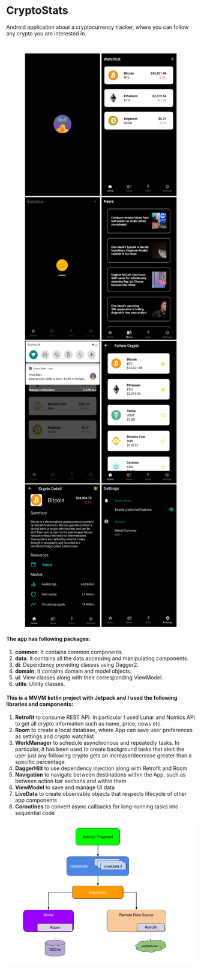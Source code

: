 # CryptoStats

Android application about a cryptocurrency tracker, where you can follow any crypto you are interested in.

<br>
<p align="center">
  <img src="readme/screen6.png" width="200" height="380">
  <img src="readme/screen1.png" width="200" height="380">
  <img src="readme/screen8.png" width="200" height="380">
  <img src="readme/screen3.png" width="200" height="380">
  <img src="readme/screen5.png" width="200" height="380">
  <img src="readme/screen2.png" width="200" height="380">
  <img src="readme/screen4.png" width="200" height="380">
  <img src="readme/screen9.png" width="200" height="380">


</p>

#### The app has following packages:
1. **common**: It contains common components.
2. **data**: It contains all the data accessing and manipulating components.
3. **di**: Dependency providing classes using Dagger2.
4. **domain**: It contains domain and model objects.
6. **ui**: View classes along with their corresponding ViewModel.
7. **utils**: Utility classes.

#### This is a MVVM kotlin project with Jetpack and I used the following libraries and components:
1. **Retrofit** to consume REST API. In particular I used Lunar and Nomics API to get all crypto information such as name, price, news etc. 
2. **Room** to create a local database, where App can save user preferences as settings and crypto watchlist
3. **WorkManager** to schedule asynchronous and repeatedly tasks. In particular, it has been used to create background tasks that alert the user just any following crypto gets an increase/decrease greater than a specific percentage.
4. **DaggerHilt** to use dependency injection along with Retrofit and Room
5. **Navigation** to navigate between destinations within the App, such as between action bar sections and within them
6. **ViewModel** to save and manage UI data
7. **LiveData** to create observable objects that respects lifecycle of other app components
8. **Coroutines** to convert async callbacks for long-running tasks into sequential code

  <img src="readme/mvvm.png">
